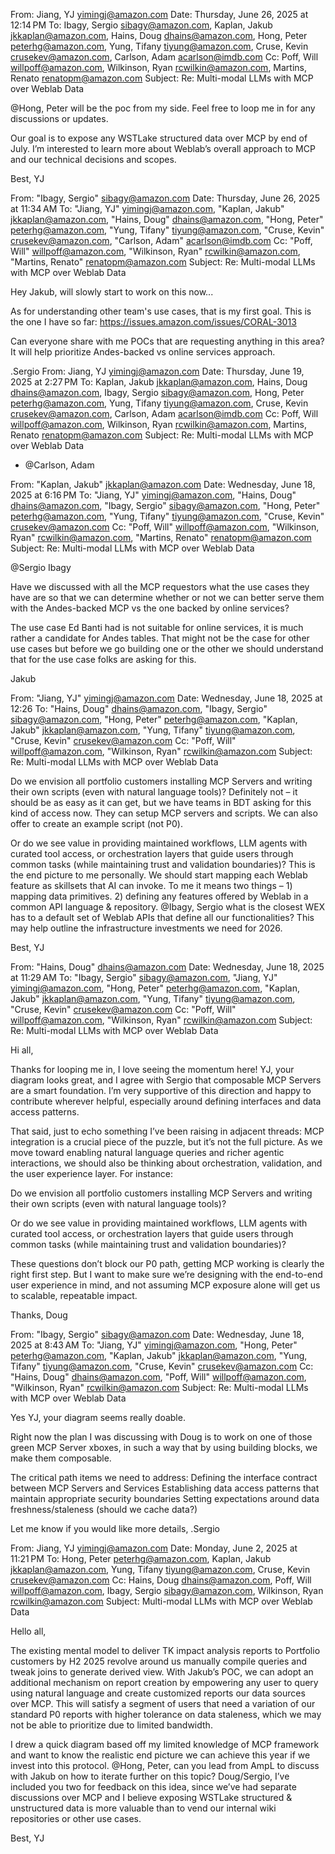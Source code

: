 From: Jiang, YJ <yimingj@amazon.com>
Date: Thursday, June 26, 2025 at 12:14 PM
To: Ibagy, Sergio <sibagy@amazon.com>, Kaplan, Jakub <jkkaplan@amazon.com>, Hains, Doug <dhains@amazon.com>, Hong, Peter <peterhg@amazon.com>, Yung, Tifany <tiyung@amazon.com>, Cruse, Kevin <crusekev@amazon.com>, Carlson, Adam <acarlson@imdb.com>
Cc: Poff, Will <willpoff@amazon.com>, Wilkinson, Ryan <rcwilkin@amazon.com>, Martins, Renato <renatopm@amazon.com>
Subject: Re: Multi-modal LLMs with MCP over Weblab Data

@Hong, Peter will be the poc from my side. Feel free to loop me in for any discussions or updates.
 
Our goal is to expose any WSTLake structured data over MCP by end of July.
I’m interested to learn more about Weblab’s overall approach to MCP and our technical decisions and scopes.   
 
Best,
YJ
 
From: "Ibagy, Sergio" <sibagy@amazon.com>
Date: Thursday, June 26, 2025 at 11:34 AM
To: "Jiang, YJ" <yimingj@amazon.com>, "Kaplan, Jakub" <jkkaplan@amazon.com>, "Hains, Doug" <dhains@amazon.com>, "Hong, Peter" <peterhg@amazon.com>, "Yung, Tifany" <tiyung@amazon.com>, "Cruse, Kevin" <crusekev@amazon.com>, "Carlson, Adam" <acarlson@imdb.com>
Cc: "Poff, Will" <willpoff@amazon.com>, "Wilkinson, Ryan" <rcwilkin@amazon.com>, "Martins, Renato" <renatopm@amazon.com>
Subject: Re: Multi-modal LLMs with MCP over Weblab Data
 
Hey Jakub,
will slowly start to work on this now...
 
As for understanding other team's use cases, that is my first goal.
This is the one I have so far:
https://issues.amazon.com/issues/CORAL-3013
 
Can everyone share with me POCs that are requesting anything in this area?
It will help prioritize Andes-backed vs online services approach.
 
.Sergio
From: Jiang, YJ <yimingj@amazon.com>
Date: Thursday, June 19, 2025 at 2:27 PM
To: Kaplan, Jakub <jkkaplan@amazon.com>, Hains, Doug <dhains@amazon.com>, Ibagy, Sergio <sibagy@amazon.com>, Hong, Peter <peterhg@amazon.com>, Yung, Tifany <tiyung@amazon.com>, Cruse, Kevin <crusekev@amazon.com>, Carlson, Adam <acarlson@imdb.com>
Cc: Poff, Will <willpoff@amazon.com>, Wilkinson, Ryan <rcwilkin@amazon.com>, Martins, Renato <renatopm@amazon.com>
Subject: Re: Multi-modal LLMs with MCP over Weblab Data

+ @Carlson, Adam
 
From: "Kaplan, Jakub" <jkkaplan@amazon.com>
Date: Wednesday, June 18, 2025 at 6:16 PM
To: "Jiang, YJ" <yimingj@amazon.com>, "Hains, Doug" <dhains@amazon.com>, "Ibagy, Sergio" <sibagy@amazon.com>, "Hong, Peter" <peterhg@amazon.com>, "Yung, Tifany" <tiyung@amazon.com>, "Cruse, Kevin" <crusekev@amazon.com>
Cc: "Poff, Will" <willpoff@amazon.com>, "Wilkinson, Ryan" <rcwilkin@amazon.com>, "Martins, Renato" <renatopm@amazon.com>
Subject: Re: Multi-modal LLMs with MCP over Weblab Data
 
@Sergio Ibagy
 
Have we discussed with all the MCP requestors what the use cases they have are so that we can determine whether or not we can better serve them with the Andes-backed MCP vs the one backed by online services?
 
The use case Ed Banti had is not suitable for online services, it is much rather a candidate for Andes tables. That might not be the case for other use cases but before we go building one or the other we should understand that for the use case folks are asking for this.
 
Jakub
 
 
From: "Jiang, YJ" <yimingj@amazon.com>
Date: Wednesday, June 18, 2025 at 12:26
To: "Hains, Doug" <dhains@amazon.com>, "Ibagy, Sergio" <sibagy@amazon.com>, "Hong, Peter" <peterhg@amazon.com>, "Kaplan, Jakub" <jkkaplan@amazon.com>, "Yung, Tifany" <tiyung@amazon.com>, "Cruse, Kevin" <crusekev@amazon.com>
Cc: "Poff, Will" <willpoff@amazon.com>, "Wilkinson, Ryan" <rcwilkin@amazon.com>
Subject: Re: Multi-modal LLMs with MCP over Weblab Data
 
Do we envision all portfolio customers installing MCP Servers and writing their own scripts (even with natural language tools)?
Definitely not – it should be as easy as it can get, but we have teams in BDT asking for this kind of access now. They can setup MCP servers and scripts. We can also offer to create an example script (not P0).
 
Or do we see value in providing maintained workflows, LLM agents with curated tool access, or orchestration layers that guide users through common tasks (while maintaining trust and validation boundaries)?
This is the end picture to me personally. We should start mapping each Weblab feature as skillsets that AI can invoke. To me it means two things – 1) mapping data primitives. 2) defining any features offered by Weblab in a common API language & repository. @Ibagy, Sergio what is the closest WEX has to a default set of Weblab APIs that define all our functionalities? This may help outline the infrastructure investments we need for 2026.
 
Best,
YJ
 
From: "Hains, Doug" <dhains@amazon.com>
Date: Wednesday, June 18, 2025 at 11:29 AM
To: "Ibagy, Sergio" <sibagy@amazon.com>, "Jiang, YJ" <yimingj@amazon.com>, "Hong, Peter" <peterhg@amazon.com>, "Kaplan, Jakub" <jkkaplan@amazon.com>, "Yung, Tifany" <tiyung@amazon.com>, "Cruse, Kevin" <crusekev@amazon.com>
Cc: "Poff, Will" <willpoff@amazon.com>, "Wilkinson, Ryan" <rcwilkin@amazon.com>
Subject: Re: Multi-modal LLMs with MCP over Weblab Data
 
Hi all,

Thanks for looping me in, I love seeing the momentum here! YJ, your diagram looks great, and I agree with Sergio that composable MCP Servers are a smart foundation. I’m very supportive of this direction and happy to contribute wherever helpful, especially around defining interfaces and data access patterns.
 
That said, just to echo something I’ve been raising in adjacent threads: MCP integration is a crucial piece of the puzzle, but it’s not the full picture. As we move toward enabling natural language queries and richer agentic interactions, we should also be thinking about orchestration, validation, and the user experience layer. For instance:
 
Do we envision all portfolio customers installing MCP Servers and writing their own scripts (even with natural language tools)?
 
Or do we see value in providing maintained workflows, LLM agents with curated tool access, or orchestration layers that guide users through common tasks (while maintaining trust and validation boundaries)?
 
These questions don’t block our P0 path, getting MCP working is clearly the right first step. But I want to make sure we’re designing with the end-to-end user experience in mind, and not assuming MCP exposure alone will get us to scalable, repeatable impact.
 
Thanks,
Doug
 
 
From: "Ibagy, Sergio" <sibagy@amazon.com>
Date: Wednesday, June 18, 2025 at 8:43 AM
To: "Jiang, YJ" <yimingj@amazon.com>, "Hong, Peter" <peterhg@amazon.com>, "Kaplan, Jakub" <jkkaplan@amazon.com>, "Yung, Tifany" <tiyung@amazon.com>, "Cruse, Kevin" <crusekev@amazon.com>
Cc: "Hains, Doug" <dhains@amazon.com>, "Poff, Will" <willpoff@amazon.com>, "Wilkinson, Ryan" <rcwilkin@amazon.com>
Subject: Re: Multi-modal LLMs with MCP over Weblab Data
 
Yes YJ, your diagram seems really doable.
 
Right now the plan I was discussing with Doug is to work on one of those green MCP Server xboxes, in such a way that  by using building blocks, we make them composable.
 
The critical path items we need to address:
Defining the interface contract between MCP Servers and Services
Establishing data access patterns that maintain appropriate security boundaries
Setting expectations around data freshness/staleness (should we cache data?)
 
Let me know if you would like more details,
.Sergio
 
From: Jiang, YJ <yimingj@amazon.com>
Date: Monday, June 2, 2025 at 11:21 PM
To: Hong, Peter <peterhg@amazon.com>, Kaplan, Jakub <jkkaplan@amazon.com>, Yung, Tifany <tiyung@amazon.com>, Cruse, Kevin <crusekev@amazon.com>
Cc: Hains, Doug <dhains@amazon.com>, Poff, Will <willpoff@amazon.com>, Ibagy, Sergio <sibagy@amazon.com>, Wilkinson, Ryan <rcwilkin@amazon.com>
Subject: Multi-modal LLMs with MCP over Weblab Data

Hello all,
 
The existing mental model to deliver TK impact analysis reports to Portfolio customers by H2 2025 revolve around us manually compile queries and tweak joins to generate derived view.
With Jakub’s POC, we can adopt an additional mechanism on report creation by empowering any user to query using natural language and create customized reports our data sources over MCP.
This will satisfy a segment of users that need a variation of our standard P0 reports with higher tolerance on data staleness, which we may not be able to prioritize due to limited bandwidth.
 
I drew a quick diagram based off my limited knowledge of MCP framework and want to know the realistic end picture we can achieve this year if we invest into this protocol.
@Hong, Peter, can you lead from AmpL to discuss with Jakub on how to iterate further on this topic?
Doug/Sergio, I’ve included you two for feedback on this idea, since we’ve had separate discussions over MCP and I believe exposing WSTLake structured & unstructured data is more valuable than to vend our internal wiki repositories or other use cases.
 
 

 
Best,
YJ